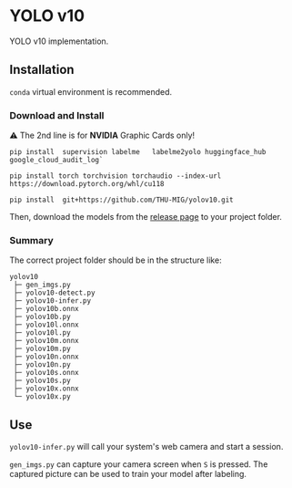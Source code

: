 # YOLO v10

YOLO v10 implementation.

## Installation

`conda` virtual environment is recommended. 

### Download and Install

⚠️ The 2nd line is for **NVIDIA** Graphic Cards only!
```
pip install  supervision labelme   labelme2yolo huggingface_hub  google_cloud_audit_log`

pip install torch torchvision torchaudio --index-url https://download.pytorch.org/whl/cu118

pip install  git+https://github.com/THU-MIG/yolov10.git
```

Then, download the models from the [release page](https://github.com/Turbo-Studios/yolo/releases) to your project folder.

### Summary

The correct project folder should be in the structure like:

```
yolov10
 ├─ gen_imgs.py
 ├─ yolov10-detect.py
 ├─ yolov10-infer.py
 ├─ yolov10b.onnx
 ├─ yolov10b.py
 ├─ yolov10l.onnx
 ├─ yolov10l.py
 ├─ yolov10m.onnx
 ├─ yolov10m.py
 ├─ yolov10n.onnx
 ├─ yolov10n.py
 ├─ yolov10s.onnx
 ├─ yolov10s.py
 ├─ yolov10x.onnx
 └─ yolov10x.py
```

## Use

`yolov10-infer.py` will call your system's web camera and start a session.

`gen_imgs.py` can capture your camera screen when `S` is pressed. The captured picture can be used to train your model after labeling.
